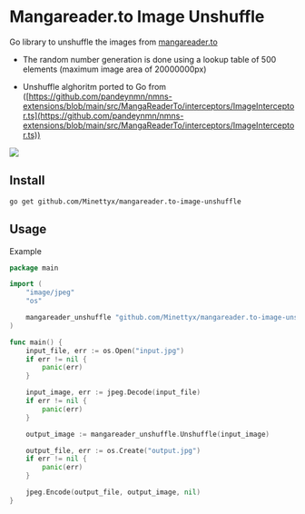 # Mangareader.to Image Unshuffle

Go library to unshuffle the images from [mangareader.to](https://mangareader.to/)

* The random number generation is done using a lookup table of 500 elements (maximum image area of 20000000px)

* Unshuffle alghoritm ported to Go from ([https://github.com/pandeynmn/nmns-extensions/blob/main/src/MangaReaderTo/interceptors/ImageInterceptor.ts](https://github.com/pandeynmn/nmns-extensions/blob/main/src/MangaReaderTo/interceptors/ImageInterceptor.ts))


![](https://img.0kb.eu/vCBVtWla.png)

## Install

```
go get github.com/Minettyx/mangareader.to-image-unshuffle
```

## Usage

Example

```go
package main

import (
	"image/jpeg"
	"os"

	mangareader_unshuffle "github.com/Minettyx/mangareader.to-image-unshuffle"
)

func main() {
	input_file, err := os.Open("input.jpg")
	if err != nil {
		panic(err)
	}

	input_image, err := jpeg.Decode(input_file)
	if err != nil {
		panic(err)
	}

	output_image := mangareader_unshuffle.Unshuffle(input_image)

	output_file, err := os.Create("output.jpg")
	if err != nil {
		panic(err)
	}

	jpeg.Encode(output_file, output_image, nil)
}

```


